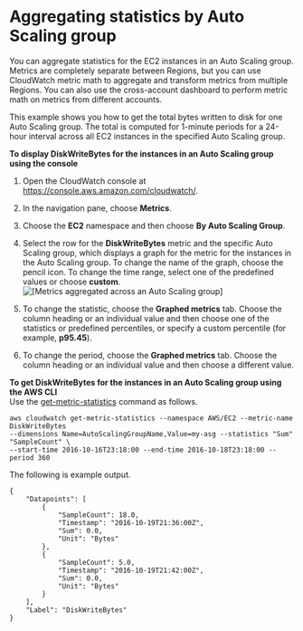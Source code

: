 # Aggregating statistics by Auto Scaling group<a name="GetMetricAutoScalingGroup"></a>

You can aggregate statistics for the EC2 instances in an Auto Scaling group\. Metrics are completely separate between Regions, but you can use CloudWatch metric math to aggregate and transform metrics from multiple Regions\. You can also use the cross\-account dashboard to perform metric math on metrics from different accounts\.

This example shows you how to get the total bytes written to disk for one Auto Scaling group\. The total is computed for 1\-minute periods for a 24\-hour interval across all EC2 instances in the specified Auto Scaling group\.

**To display DiskWriteBytes for the instances in an Auto Scaling group using the console**

1. Open the CloudWatch console at [https://console\.aws\.amazon\.com/cloudwatch/](https://console.aws.amazon.com/cloudwatch/)\.

1. In the navigation pane, choose **Metrics**\.

1. Choose the **EC2** namespace and then choose **By Auto Scaling Group**\.

1. Select the row for the **DiskWriteBytes** metric and the specific Auto Scaling group, which displays a graph for the metric for the instances in the Auto Scaling group\. To change the name of the graph, choose the pencil icon\. To change the time range, select one of the predefined values or choose **custom**\.  
![\[Metrics aggregated across an Auto Scaling group\]](http://docs.aws.amazon.com/AmazonCloudWatch/latest/monitoring/images/metric_aggregated_auto_scaling.png)

1. To change the statistic, choose the **Graphed metrics** tab\. Choose the column heading or an individual value and then choose one of the statistics or predefined percentiles, or specify a custom percentile \(for example, **p95\.45**\)\.

1. To change the period, choose the **Graphed metrics** tab\. Choose the column heading or an individual value and then choose a different value\.

**To get DiskWriteBytes for the instances in an Auto Scaling group using the AWS CLI**  
Use the [get\-metric\-statistics](https://docs.aws.amazon.com/cli/latest/reference/cloudwatch/get-metric-statistics.html) command as follows\.

```
aws cloudwatch get-metric-statistics --namespace AWS/EC2 --metric-name DiskWriteBytes  
--dimensions Name=AutoScalingGroupName,Value=my-asg --statistics "Sum" "SampleCount" \
--start-time 2016-10-16T23:18:00 --end-time 2016-10-18T23:18:00 --period 360
```

The following is example output\.

```
{
    "Datapoints": [
        {
            "SampleCount": 18.0, 
            "Timestamp": "2016-10-19T21:36:00Z", 
            "Sum": 0.0, 
            "Unit": "Bytes"
        }, 
        {
            "SampleCount": 5.0, 
            "Timestamp": "2016-10-19T21:42:00Z", 
            "Sum": 0.0, 
            "Unit": "Bytes"
        }
    ], 
    "Label": "DiskWriteBytes"
}
```